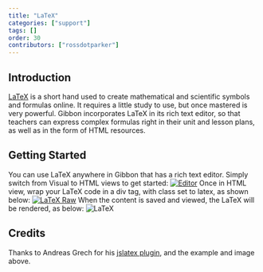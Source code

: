```yaml
---
title: "LaTeX"
categories: ["support"]
tags: []
order: 30
contributors: ["rossdotparker"]
---
```


## Introduction

[LaTeX](https://www.latex-project.org/) is a short hand used to create mathematical and scientific symbols and formulas online. It requires a little study to use, but once mastered is very powerful. Gibbon incorporates LaTeX in its rich text editor, so that teachers can express complex formulas right in their unit and lesson plans, as well as in the form of HTML resources.

## Getting Started

You can use LaTeX anywhere in Gibbon that has a rich text editor. Simply switch from Visual to HTML views to get started: [![Editor](https://docs.gibbonedu.org/img/teachers/rubrics/Editor-1024x762.png)](https://docs.gibbonedu.org/img/teachers/rubrics/Editor.png) Once in HTML view, wrap your LaTeX code in a div tag, with class set to latex, as shown below: [![LaTeX Raw](https://docs.gibbonedu.org/img/teachers/rubrics/LaTeX-Raw-1024x93.png)](https://docs.gibbonedu.org/img/teachers/rubrics/LaTeX-Raw.png) When the content is saved and viewed, the LaTeX will be rendered, as below: ![LaTeX](https://docs.gibbonedu.org/img/teachers/rubrics/LaTeX.gif)

## Credits

Thanks to Andreas Grech for his [jslatex plugin](http://blog.dreasgrech.com/2009/12/jslatex-jquery-plugin-to-directly-embed.html), and the example and image above.
